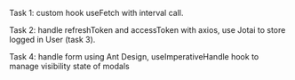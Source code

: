 Task 1: custom hook useFetch with interval call.

Task 2: handle refreshToken and accessToken with axios, use Jotai to store logged in User (task 3).

Task 4: handle form using Ant Design, useImperativeHandle hook to manage visibility state of modals
